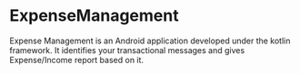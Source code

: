 # ExpenseManagement
Expense Management is an Android application developed under the kotlin framework. It identifies your transactional messages and gives Expense/Income report based on it.
